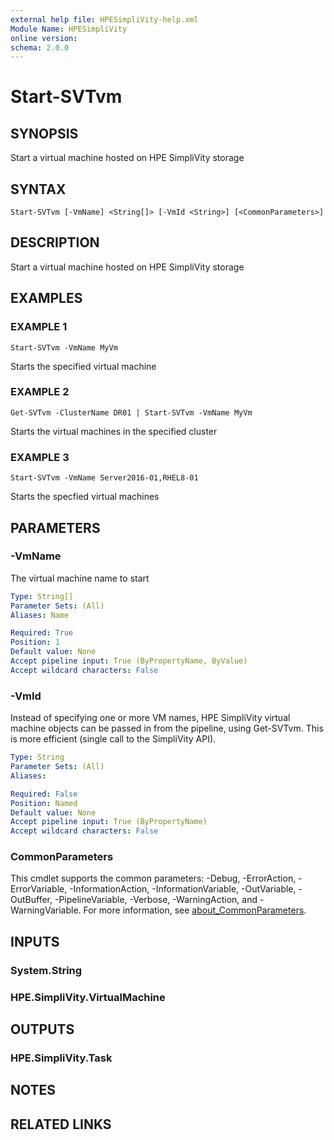 ```yaml
---
external help file: HPESimpliVity-help.xml
Module Name: HPESimpliVity
online version:
schema: 2.0.0
---
```


# Start-SVTvm

## SYNOPSIS
Start a virtual machine hosted on HPE SimpliVity storage

## SYNTAX

```
Start-SVTvm [-VmName] <String[]> [-VmId <String>] [<CommonParameters>]
```

## DESCRIPTION
Start a virtual machine hosted on HPE SimpliVity storage

## EXAMPLES

### EXAMPLE 1
```
Start-SVTvm -VmName MyVm
```

Starts the specified virtual machine

### EXAMPLE 2
```
Get-SVTvm -ClusterName DR01 | Start-SVTvm -VmName MyVm
```

Starts the virtual machines in the specified cluster

### EXAMPLE 3
```
Start-SVTvm -VmName Server2016-01,RHEL8-01
```

Starts the specfied virtual machines

## PARAMETERS

### -VmName
The virtual machine name to start

```yaml
Type: String[]
Parameter Sets: (All)
Aliases: Name

Required: True
Position: 1
Default value: None
Accept pipeline input: True (ByPropertyName, ByValue)
Accept wildcard characters: False
```

### -VmId
Instead of specifying one or more VM names, HPE SimpliVity virtual machine objects can be passed in from 
the pipeline, using Get-SVTvm.
This is more efficient (single call to the SimpliVity API).

```yaml
Type: String
Parameter Sets: (All)
Aliases:

Required: False
Position: Named
Default value: None
Accept pipeline input: True (ByPropertyName)
Accept wildcard characters: False
```

### CommonParameters
This cmdlet supports the common parameters: -Debug, -ErrorAction, -ErrorVariable, -InformationAction, -InformationVariable, -OutVariable, -OutBuffer, -PipelineVariable, -Verbose, -WarningAction, and -WarningVariable. For more information, see [about_CommonParameters](http://go.microsoft.com/fwlink/?LinkID=113216).

## INPUTS

### System.String
### HPE.SimpliVity.VirtualMachine
## OUTPUTS

### HPE.SimpliVity.Task
## NOTES

## RELATED LINKS
